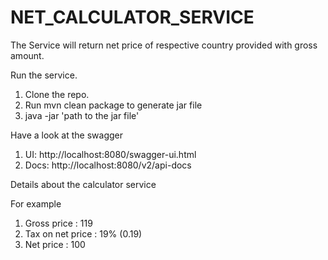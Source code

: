 # NET_CALCULATOR_SERVICE

The Service will return net price of respective country provided with gross amount.

Run the service.
1) Clone the repo.
2) Run mvn clean package to generate jar file
3) java -jar 'path to the jar file'

Have a look at the swagger 
1) UI: http://localhost:8080/swagger-ui.html
2) Docs: http://localhost:8080/v2/api-docs

Details about the calculator service

For example 

1) Gross price : 119
2) Tax on net price : 19% (0.19)
3) Net price : 100

